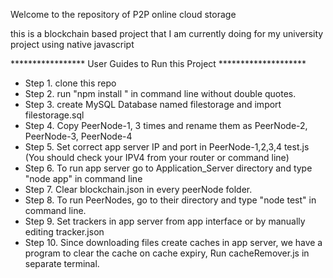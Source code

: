 Welcome to the repository of P2P online cloud storage

this is a blockchain based project that I am currently doing for my university project
using native javascript

***************** User Guides to Run this Project ********************
<ul>
<li>Step 1. clone this repo </li>
<li>Step 2. run "npm install " in command line without double quotes.</li>
<li>Step 3. create MySQL Database named filestorage and import filestorage.sql</li>
<li>Step 4. Copy PeerNode-1, 3 times and rename them as PeerNode-2, PeerNode-3, PeerNode-4</li>
<li>Step 5. Set  correct app server IP and port in PeerNode-1,2,3,4 test.js (You should check your IPV4 from your router or command line) </li>
<li>Step 6. To run app server go to Application_Server directory and type "node app" in command line </li>
<li>Step 7. Clear blockchain.json in every peerNode folder.</li>
<li>Step 8. To run PeerNodes,  go to their directory and type "node test" in command line. </li>
<li>Step 9. Set trackers in app server from app interface or by manually editing tracker.json</li>
<li>Step 10. Since downloading files create caches in app server, we have a program to clear the cache on cache expiry,
         Run cacheRemover.js in separate terminal.</li>